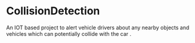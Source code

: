 # CollisionDetection
An IOT based project to alert vehicle drivers about any nearby objects and vehicles which can potentially collide with the car .
